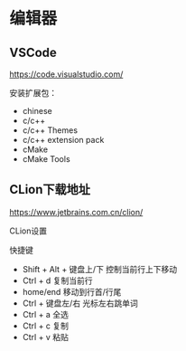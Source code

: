 # 编辑器


## VSCode

https://code.visualstudio.com/

安装扩展包：
- chinese
- c/c++
- c/c++ Themes
- c/c++ extension pack
- cMake
- cMake Tools

## CLion下载地址

https://www.jetbrains.com.cn/clion/

CLion设置

快捷键

- Shift + Alt + 键盘上/下 控制当前行上下移动
- Ctrl + d 复制当前行
- home/end 移动到行首/行尾
- Ctrl + 键盘左/右 光标左右跳单词
- Ctrl + a 全选
- Ctrl + c 复制
- Ctrl + v 粘贴

